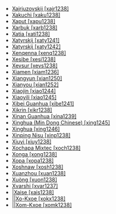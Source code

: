 - [Xajrjuzovskij [xajr1238]](tree/chuk1271/itel1242/xajr1238/xajr1238.ini)
- [Xakuchi [xaku1238]](tree/abkh1242/circ1239/adyg1241/xaku1238/xaku1238.ini)
- [Xaput [xapu1238]](tree/nakh1245/dagh1238/lezg1248/nucl1321/sout2753/kryt1240/xapu1238/xapu1238.ini)
- [Xarbuk [xarb1238]](tree/nakh1245/dagh1238/darg1241/xarb1238/xarb1238.ini)
- [Xatia [xati1238]](tree/tuuu1241/huaa1247/lowe1407/xati1238/xati1238.ini)
- [Xatyrskij [xaty1241]](tree/chuk1271/chuk1272/kory1246/xaty1241/xaty1241.ini)
- [Xatyrskij [xaty1242]](tree/chuk1271/chuk1272/chuk1273/xaty1242/xaty1242.ini)
- [Xenqenna [xenq1238]](tree/mand1469/west2780/samo1308/soni1257/soni1258/soni1259/xenq1238/xenq1238.ini)
- [Xesibe [xesi1238]](tree/atla1278/volt1241/benu1247/bant1294/sout3152/narr1281/east2731/sout3180/ngun1275/ngun1276/ngun1267/zulu1251/xhos1239/xesi1238/xesi1238.ini)
- [Xevsur [xevs1238]](tree/kart1248/geor1252/geor1253/nucl1302/xevs1238/xevs1238.ini)
- [Xiamen [xiam1236]](tree/sino1245/sini1245/minn1248/minn1241/xiam1236/xiam1236.ini)
- [Xiangyun [xian1250]](tree/sino1245/macr1275/caij1235/baic1239/sout2730/xian1250/xian1250.ini)
- [Xianyou [xian1252]](tree/sino1245/sini1245/minn1248/puxi1243/xian1252/xian1252.ini)
- [Xiaojin [xiao1244]](tree/sino1245/burm1265/naqi1236/qian1263/rgya1241/core1262/situ1238/xiao1244/xiao1244.ini)
- [Xiaoyili [xiao1245]](tree/sino1245/burm1265/naqi1236/qian1263/rgya1241/guan1266/xiao1245/xiao1245.ini)
- [Xibei Guanhua [xibe1241]](tree/sino1245/sini1245/clas1255/midd1354/nort3155/mand1471/mand1415/xibe1241/xibe1241.ini)
- [Xikrin [xikr1238]](tree/nucl1710/jeee1236/jese1235/kaya1330/xikr1238/xikr1238.ini)
- [Xinan Guanhua [xina1239]](tree/sino1245/sini1245/clas1255/midd1354/nort3155/mand1471/mand1415/xina1239/xina1239.ini)
- [Xinghua (Min Dong Chinese) [xing1245]](tree/sino1245/sini1245/minn1248/mind1253/xing1245/xing1245.ini)
- [Xinghua [xing1246]](tree/sino1245/sini1245/minn1248/puxi1243/xing1246/xing1246.ini)
- [Xinping Nisu [xinp1238]](tree/sino1245/burm1265/lolo1265/lolo1267/nili1235/sout3212/niso1234/nisu1237/nisu1238/nort2717/nort2718/xinp1238/xinp1238.ini)
- [Xiuyi [xiuy1238]](tree/sino1245/sini1245/clas1255/midd1354/wuhu1234/huiz1242/xiuy1238/xiuy1238.ini)
- [Xochapa Mixtec [xoch1238]](tree/otom1299/east2557/amuz1253/mixt1422/mixt1423/mixt1427/guer1245/alco1235/xoch1238/xoch1238.ini)
- [Xonga [xong1238]](tree/atla1278/volt1241/benu1247/bant1294/sout3152/narr1281/east2731/sout3180/ngun1275/tswa1254/tson1249/xong1238/xong1238.ini)
- [Xopa [xopa1238]](tree/kart1248/geor1252/zann1245/lazz1240/xopa1238/xopa1238.ini)
- [Xoshnaw [xosh1238]](tree/indo1319/indo1320/iran1269/cent2317/cent2318/nort3177/laki1246/kurd1259/cent1972/xosh1238/xosh1238.ini)
- [Xuanzhou [xuan1238]](tree/sino1245/sini1245/clas1255/midd1354/wuhu1234/wuch1236/xuan1238/xuan1238.ini)
- [Xuòng [xuon1238]](tree/taik1256/kamt1241/beta1258/daic1237/cent2251/deba1238/nung1283/xuon1238/xuon1238.ini)
- [Xvarshi [xvar1237]](tree/nakh1245/dagh1238/avar1255/tsez1239/west2429/khva1239/xvar1237/xvar1237.ini)
- [|Xaise [xais1238]](tree/khoe1240/khoe1241/nonk1236/ostk1235/shua1254/xais1238/xais1238.ini)
- [||Xo-Kxoe [xokx1238]](tree/khoe1240/khoe1241/nonk1236/west2506/kxoe1242/kxoe1243/xokx1238/xokx1238.ini)
- [||Xom-Kxoe [xomk1238]](tree/khoe1240/khoe1241/nonk1236/west2506/kxoe1242/kxoe1243/xomk1238/xomk1238.ini)
